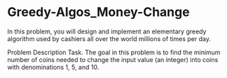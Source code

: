 # Greedy-Algos_Money-Change
In this problem, you will design and implement an elementary greedy algorithm used by cashiers all over the world millions of times per day.

Problem Description
Task. The goal in this problem is to find the minimum number of coins needed to change the input value
(an integer) into coins with denominations 1, 5, and 10.
